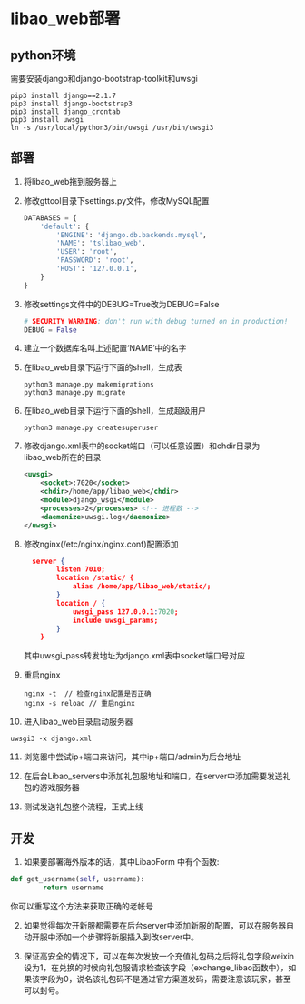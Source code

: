 # libao_web部署

## python环境

需要安装django和django-bootstrap-toolkit和uwsgi

```shell
pip3 install django==2.1.7
pip3 install django-bootstrap3
pip3 install django_crontab
pip3 install uwsgi
ln -s /usr/local/python3/bin/uwsgi /usr/bin/uwsgi3
```



## 部署

1. 将libao_web拖到服务器上

2. 修改gttool目录下settings.py文件，修改MySQL配置

   ```python
   DATABASES = {
       'default': {
           'ENGINE': 'django.db.backends.mysql',
           'NAME': 'tslibao_web',
           'USER': 'root',
           'PASSWORD': 'root',
           'HOST': '127.0.0.1',
       }
   }
   ```

3. 修改settings文件中的DEBUG=True改为DEBUG=False

   ```python
   # SECURITY WARNING: don't run with debug turned on in production!
   DEBUG = False
   ```

4. 建立一个数据库名叫上述配置‘NAME’中的名字

5. 在libao_web目录下运行下面的shell，生成表

   ```shell
   python3 manage.py makemigrations
   python3 manage.py migrate
   ```

6. 在libao_web目录下运行下面的shell，生成超级用户

   ```
   python3 manage.py createsuperuser
   ```

7. 修改django.xml表中的socket端口（可以任意设置）和chdir目录为libao_web所在的目录

   ```xml
   <uwsgi>
       <socket>:7020</socket>
       <chdir>/home/app/libao_web</chdir>
       <module>django_wsgi</module>
       <processes>2</processes> <!-- 进程数 --> 
       <daemonize>uwsgi.log</daemonize>
   </uwsgi>
   ```

8. 修改nginx(/etc/nginx/nginx.conf)配置添加

   ```json
     server {
           listen 7010;
           location /static/ {
               alias /home/app/libao_web/static/;
           }
           location / {
               uwsgi_pass 127.0.0.1:7020;
               include uwsgi_params;
           }
       }
   ```

   其中uwsgi_pass转发地址为django.xml表中socket端口号对应

9. 重启nginx

   ```shell
   nginx -t  // 检查nginx配置是否正确
   nginx -s reload // 重启nginx
   ```

10. 进入libao_web目录启动服务器

   ```shell
   uwsgi3 -x django.xml
   ```

11. 浏览器中尝试ip+端口来访问，其中ip+端口/admin为后台地址

12. 在后台Libao_servers中添加礼包服地址和端口，在server中添加需要发送礼包的游戏服务器

13. 测试发送礼包整个流程，正式上线



## 开发

1. 如果要部署海外版本的话，其中LibaoForm 中有个函数:

```python
def get_username(self, username):
        return username
```

你可以重写这个方法来获取正确的老帐号





2. 如果觉得每次开新服都需要在后台server中添加新服的配置，可以在服务器自动开服中添加一个步骤将新服插入到改server中。



3. 保证高安全的情况下，可以在每次发放一个充值礼包码之后将礼包字段weixin设为1，在兑换的时候向礼包服请求检查该字段（exchange_libao函数中），如果该字段为0，说名该礼包码不是通过官方渠道发码，需要注意该玩家，甚至可以封号。
